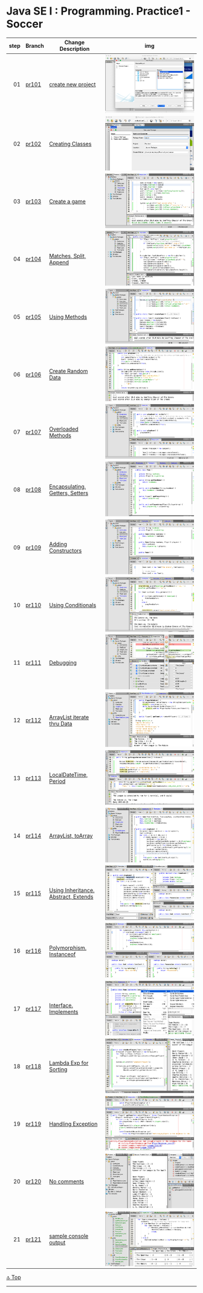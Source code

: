 Java SE I : Programming. Practice1 -  Soccer
===
[top]: topOfThePage

| step | Branch | Change Description | img |
| ---: | --- | --- | --- |
| 01 | 	[pr101](	https://github.com/alvintwng/steps/tree/pr101/Practice1 )| 	[create new project](	https://github.com/alvintwng/steps/commit/049ae569123e914c65300fc557218cc3d715406b)| 	<img src="img/210612pr101.png" alt="210612pr101.png" height=“144”> |
| 02 | 	[pr102](	https://github.com/alvintwng/steps/tree/pr102/Practice1)| 	[Creating Classes](	https://github.com/alvintwng/steps/commit/a6fb11c98ecd51ae125feb115aff993ff6083cad )| 	<img src="img/210613pr102.png" alt="2106130pr102.png" height="144"> |
| 03 | 	[pr103](	https://github.com/alvintwng/steps/tree/pr103/Practice1)| 	[Create a game	](	https://github.com/alvintwng/steps/commit/267a8d26d33ba4869047b983f1e26dff93510682)| 	<img src="img/210614pr103.png" alt="210614pr103.png" height="144"> |
| 04 | 	[pr104](	https://github.com/alvintwng/steps/tree/pr104/Practice1)| 	[Matches, Split, Append](	https://github.com/alvintwng/steps/commit/1f26b476594094a189aeb239f5d23f2baf1a5fea)| 	<img src="img/210614pr104.png" alt="210614pr104.png" height="144"> |
| 05 | 	[pr105](	https://github.com/alvintwng/steps/tree/pr105/Practice1)| 	[Using Methods](	https://github.com/alvintwng/steps/commit/913166b7c21e755afe21a3c033f4fac2c07a0adc)| 	<img src="img/210614pr105.png" alt="210614pr105.png" height="144"> |
| 06 | 	[pr106](	https://github.com/alvintwng/steps/tree/pr106/Practice1)| 	[Create Random Data](	https://github.com/alvintwng/steps/commit/1a98f0ce60e4c0a3782e994dfc41088588c780f9)| 	<img src="img/210614pr106.png" alt="210614pr106.png" height="144"> |
| 07 | 	[pr107](	https://github.com/alvintwng/steps/tree/pr107/Practice1)| 	[Overloaded Methods](	https://github.com/alvintwng/steps/commit/b4ffea4e87b92dcca0f29eac20a58c0d3d9cdfa5)| 	<img src="img/210615pr107.png" alt="210615pr107.png" height="144"> |
| 08 | 	[pr108](	https://github.com/alvintwng/steps/tree/pr108/Practice1)| 	[Encapsulating. Getters, Setters](	https://github.com/alvintwng/steps/commit/27c7a302718ee1703357a3b1a2d72bf8732e7089)| 	<img src="img/210615pr108.png" alt="210615pr108.png" height="144"> |
| 09 | 	[pr109](	https://github.com/alvintwng/steps/tree/pr109/Practice1)| 	[Adding Constructors	](	https://github.com/alvintwng/steps/commit/92c911ecb486e0c6a8ccaea2a022d85622e57328)| 	<img src="img/210615pr109.png" alt="210615pr109.png" height="144"> |
| 10 | 	[pr110](	https://github.com/alvintwng/steps/tree/pr110/Practice1)| 	[Using Conditionals](	https://github.com/alvintwng/steps/commit/e2eeb2e5e125080a50a2fdbbfe04c4df45d48cd7)| 	<img src="img/210616pr110.png" alt="210616pr110.png" height="144"> |
| 11 | 	[pr111](	https://github.com/alvintwng/steps/tree/pr111/Practice1)| 	[Debugging](	https://github.com/alvintwng/steps/commit/1203691c57586aec942513a5d07cb4bc20e84d83)| 	<img src="img/210617pr111.png" alt="210617pr111.png" height="144"> |
| 12 | 	[pr112](	https://github.com/alvintwng/steps/tree/pr112/Practice1)| 	[ArrayList iterate thru Data	](	https://github.com/alvintwng/steps/commit/b9d3ac7814f0811ec96f0a2229eb5dbb46a4d8d7)| 	<img src="img/210618pr112.png" alt="210618pr112.png" height="144"> |
| 13 | 	[pr113](	https://github.com/alvintwng/steps/tree/pr113/Practice1)| 	[LocalDateTime, Period](	https://github.com/alvintwng/steps/commit/ec6f013555b9eafb32bc5423567ff11decad2593)| 	<img src="img/210618pr113.png" alt="210618pr113.png" height="144"> |
| 14 | 	[pr114](	https://github.com/alvintwng/steps/tree/pr114/Practice1)| 	[ArrayList, toArray](	https://github.com/alvintwng/steps/commit/7d0ecbe21a675b2aad98f6974fe594fb5577baea)| 	<img src="img/210623pr114.png" alt="210623pr114.png" height="144"> |
| 15 | 	[pr115](	https://github.com/alvintwng/steps/tree/pr115/Practice1)| 	[Using Inheritance. Abstract, Extends	](	https://github.com/alvintwng/steps/commit/1aca177ac335aabeb52a86c25011dcdeb82220b8)| 	<img src="img/210623pr115.png" alt="210623pr115.png" height="144"> |
| 16 | 	[pr116](	https://github.com/alvintwng/steps/tree/pr116/Practice1)| 	[Polymorphism. Instanceof](	https://github.com/alvintwng/steps/commit/3068e0bccd013ff02815f26a1197e6470c9e3405)| 	<img src="img/210624pr116.png" alt="210624pr116.png" height="144"> |
| 17 | 	[pr117](	https://github.com/alvintwng/steps/tree/pr117/Practice1)| 	[Interface. Implements](	https://github.com/alvintwng/steps/commit/13584954a5b652dd6d4dfa9e9b854827b960c6ad)| 	<img src="img/210626pr117.png" alt="210626pr117.png" height="144"> |
| 18 | 	[pr118](	https://github.com/alvintwng/steps/tree/pr118/Practice1)| 	[Lambda Exp for Sorting](	https://github.com/alvintwng/steps/commit/dad0955708481bb5ad1373cef89d1ea72f080763)| 	<img src="img/210626pr118.png" alt="210626pr118.png" height="144"> |
| 19 | 	[pr119](	https://github.com/alvintwng/steps/tree/pr119/Practice1)| 	[Handling Exception](	https://github.com/alvintwng/steps/commit/bb3499acddb1e8da74791d8fe71036cc55803f56)| 	<img src="img/210628pr119.png" alt="210628pr119.png" height="144"> |
| 20 | 	[pr120](	https://github.com/alvintwng/steps/tree/pr120/Practice1)| 	[	No comments](	)| 	<img src="img/210629pr120.png" alt="210629pr120.png" height="144"> |
| 21 | 	[pr121](	https://github.com/alvintwng/steps/tree/pr121/Practice1)| 	[sample console output](	sampleOutput.md)| 	<img src="img/210629pr121.png" alt="210629pr121.png" height="144"> |


[:top: Top](#top)

---
